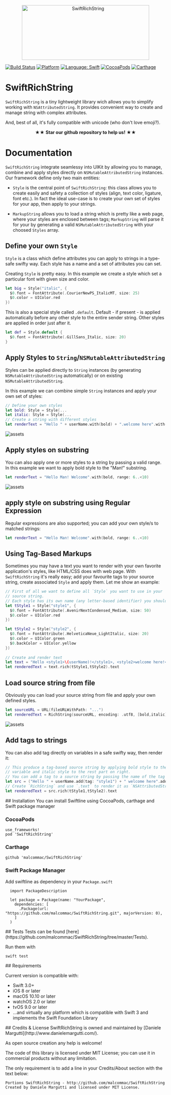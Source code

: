 <p align="center" >
  <img src="https://raw.githubusercontent.com/malcommac/SwiftRichString/develop/swiftrichstring.png" width=400px height=172px alt="SwiftRichString" title="SwiftRichString">
</p>

[![Build Status](https://travis-ci.org/oarrabi/SwiftRichString.svg?branch=master)](https://travis-ci.org/oarrabi/SwiftRichString)
[![Platform](https://img.shields.io/badge/platform-ios-lightgrey.svg)](https://travis-ci.org/oarrabi/SwiftRichString)
[![Language: Swift](https://img.shields.io/badge/language-swift-orange.svg)](https://travis-ci.org/oarrabi/SwiftRichString)
[![CocoaPods](https://img.shields.io/cocoapods/v/SwiftRichString.svg)](https://cocoapods.org/pods/SwiftRichString)
[![Carthage](https://img.shields.io/badge/Carthage-compatible-4BC51D.svg?style=flat)](https://github.com/Carthage/Carthage)


# SwiftRichString
`SwiftRichString` is a tiny lightweight library wich allows you to simplify working with `NSAttributedString`. It provides convenient way to create and manage string with complex attributes.

And, best of all, it's fully compatible with unicode (who don't love emoji?).

<p align="center" >★★ <b>Star our github repository to help us!</b> ★★</p>

# Documentation
`SwiftRichString` integrate seamlessy into UIKit by allowing you to manage, combine and apply styles directly on `NSMutableAttributedString` instances.
Our framework define only two main entities:

* `Style` is the central point of `SwiftRichString`: this class allows you to create easily and safety a collection of styles (align, text color, ligature, font etc.).
In fact the ideal use-case is to create your own set of styles for your app, then apply to your strings.

* `MarkupString` allows you to load a string which is pretty like a web page, where your styles are enclosed between tags; `MarkupString` will parse it for your by generating a valid `NSMutableAttributedString` with your choosed `Styles` array.

## Define your own `Style`
`Style` is a class which define attributes you can apply to strings in a type-safe swifty way.
Each style has a name and a set of attributes you can set.

Creating `Style` is pretty easy.
In this example we create a style which set a particular font with given size and color.

```swift 
let big = Style("italic", {
  $0.font = FontAttribute(.CourierNewPS_ItalicMT, size: 25)
  $0.color = UIColor.red
})
```

This is also a special style called `.default`.
Default - if present - is applied automatically before any other style to the entire sender string.
Other styles are applied in order just after it.

```swift
let def = Style.default {
  $0.font = FontAttribute(.GillSans_Italic, size: 20)
}
```

## Apply Styles to `String`/`NSMutableAttributedString`
Styles can be applied directly to `String` instances (by generating `NSMutableAttributedString` automatically) or on existing `NSMutableAttributedString`.

In this example we can combine simple `String` instances and apply your own set of styles:

```swift
// Define your own styles
let bold: Style = Style(...
let italic: Style = Style(...
// Create a string with different styles
let renderText = "Hello " + userName.with(bold) + ".welcome here".with(italic) // you will get a combines NSMutableAttributedString
```

![assets](https://raw.githubusercontent.com/malcommac/SwiftRichString/develop/assets/assets_2.png)

## Apply styles on substring
You can also apply one or more styles to a string by passing a valid range.
In this example we want to apply bold style to the "Man!" substring.

```swift
let renderText = "Hello Man! Welcome".with(bold, range: 6..<10)
```
![assets](https://raw.githubusercontent.com/malcommac/SwiftRichString/develop/assets/assets_3.png)

## apply style on substring using Regular Expression
Regular expressions are also supported; you can add your own style/s to matched strings:

```swift
let renderText = "Hello Man! Welcome".with(bold, range: 6..<10)
```

## Using Tag-Based Markups
Sometimes you may have a text you want to render with your own favorite application's styles, like HTML/CSS does with web page.
With `SwiftRichString` it's really easy; add your favourite tags to your source string, create associated `Style` and apply them.
Let me show an example:

```swift
// First of all we want to define all `Style` you want to use in your
// source string.
// Each style has its own name (any letter-based identifier) you should use in your source string
let tStyle1 = Style("style1", {
  $0.font = FontAttribute(.AvenirNextCondensed_Medium, size: 50)
  $0.color = UIColor.red
})

let tStyle2 = Style("style2", {
  $0.font = FontAttribute(.HelveticaNeue_LightItalic, size: 20)
  $0.color = UIColor.green
  $0.backColor = UIColor.yellow
})
		
// Create and render text
let text = "Hello <style1>\(userName)!</style1>, <style2>welcome here!</style2>"
let renderedText = text.rich(tStyle1,tStyle2).text
```

## Load source string from file
Obviously you can load your source string from file and apply your own defined styles.

```swift
let sourceURL = URL(fileURLWithPath: "...")
let renderedText = RichString(sourceURL, encoding: .utf8, [bold,italic])!.text
```

![assets](https://raw.githubusercontent.com/malcommac/SwiftRichString/develop/assets/assets_1.png)

## Add tags to strings
You can also add tag directly on variables in a safe swifty way, then render it:

```swift
// This produce a tag-based source string by applying bold style to the userName
// variable and italic style to the rest part on right.
// You can add a tag to a source string by passing the name of the tag (as for "style1") or directly the instance of the Style itself (as for tStyle2).
let src = ("Hello " + userName.add(tag: "style1") + " welcome here".add(tag: tStyle2))
// Create `RichString` and use `.text` to render it as `NSAttributedString`
let renderedText = src.rich(tStyle1,tStyle2).text
```


<a name="installation" />
## Installation
You can install Swiftline using CocoaPods, carthage and Swift package manager

### CocoaPods
    use_frameworks!
    pod 'SwiftRichString'

### Carthage
    github 'malcommac/SwiftRichString'

### Swift Package Manager
Add swiftline as dependency in your `Package.swift`

```
  import PackageDescription

  let package = Package(name: "YourPackage",
    dependencies: [
      .Package(url: "https://github.com/malcommac/SwiftRichString.git", majorVersion: 0),
    ]
  )
```

<a name="tests" />
## Tests
Tests can be found [here](https://github.com/malcommac/SwiftRichString/tree/master/Tests). 

Run them with 
```
swift test
```

<a name="requirements" />
## Requirements

Current version is compatible with:

* Swift 3.0+
* iOS 8 or later
* macOS 10.10 or later
* watchOS 2.0 or later
* tvOS 9.0 or later
* ...and virtually any platform which is compatible with Swift 3 and implements the Swift Foundation Library


<a name="credits" />
## Credits & License
SwiftRichString is owned and maintained by [Daniele Margutti](http://www.danielemargutti.com/).

As open source creation any help is welcome!

The code of this library is licensed under MIT License; you can use it in commercial products without any limitation.

The only requirement is to add a line in your Credits/About section with the text below:

```
Portions SwiftRichString - http://github.com/malcommac/SwiftRichString
Created by Daniele Margutti and licensed under MIT License.
```
